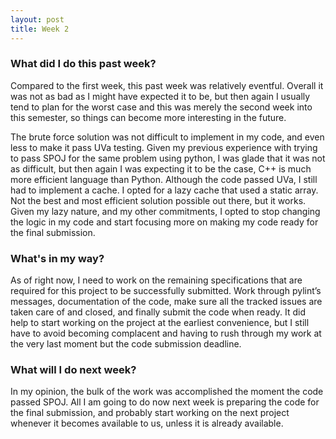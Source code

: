 ```yaml
---
layout: post
title: Week 2
---
```


### What did I do this past week?

Compared to the first week, this past week was relatively eventful. Overall it was not as bad as I might have expected it to be, but then again I usually tend to plan for the worst case and this was merely the second week into this semester, so things can become more interesting in the future.

The brute force solution was not difficult to implement in my code, and even less to make it pass UVa testing. Given my previous experience with trying to pass SPOJ for the same problem using python, I was glade that it was not as difficult, but then again I was expecting it to be the case, C++ is much more efficient language than Python. Although the code passed UVa, I still had to implement a cache. I opted for a lazy cache that used a static array. Not the best and most efficient solution possible out there, but it works. Given my lazy nature, and my other commitments, I opted to stop changing the logic in my code and start focusing more on making my code ready for the final submission.

### What's in my way?

As of right now, I need to work on the remaining specifications that are required for this project to be successfully submitted. Work through pylint’s messages, documentation of the code, make sure all the tracked issues are taken care of and closed, and finally submit the code when ready. It did help to start working on the project at the earliest convenience, but I still have to avoid becoming complacent and having to rush through my work at the very last moment but the code submission deadline.

### What will I do next week? 

In my opinion, the bulk of the work was accomplished the moment the code passed SPOJ. All I am going to do now next week is preparing the code for the final submission, and probably start working on the next project whenever it becomes available to us, unless it is already available.
